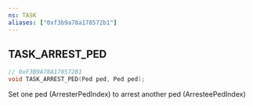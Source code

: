 ```yaml
---
ns: TASK
aliases: ["0xf3b9a78a178572b1"]
---
```

## TASK_ARREST_PED

```c
// 0xF3B9A78A178572B1
void TASK_ARREST_PED(Ped ped, Ped ped);
```

Set one ped (ArresterPedIndex) to arrest another ped (ArresteePedIndex)

